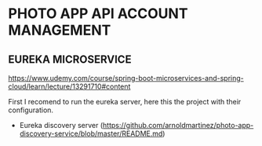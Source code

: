 # PHOTO APP API ACCOUNT MANAGEMENT

## EUREKA MICROSERVICE
https://www.udemy.com/course/spring-boot-microservices-and-spring-cloud/learn/lecture/13291710#content

First I recomend to run the eureka server, here this the project with their configuration.


- Eureka discovery server (https://github.com/arnoldmartinez/photo-app-discovery-service/blob/master/README.md)
